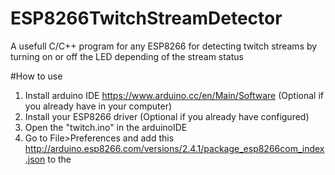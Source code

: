 # ESP8266TwitchStreamDetector
A usefull C/C++ program for any ESP8266 for detecting twitch streams by turning on or off the LED depending of the stream status

#How to use

1. Install arduino IDE https://www.arduino.cc/en/Main/Software (Optional if you already have in your computer)
2. Install your ESP8266 driver (Optional if you already have configured)
3. Open the "twitch.ino" in the arduinoIDE
4. Go to File>Preferences and add this http://arduino.esp8266.com/versions/2.4.1/package_esp8266com_index.json to the 
